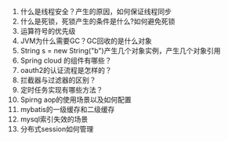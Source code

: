 1. 什么是线程安全？产生的原因，如何保证线程同步
2. 什么是死锁，死锁产生的条件是什么?如何避免死锁
3. 运算符号的优先级
4. JVM为什么需要GC？GC回收的是什么对象
5. String s = new String("b")产生几个对象实例，产生几个对象引用
6. Spring cloud 的组件有哪些？
7. oauth2的认证流程是怎样的？
8. 拦截器与过滤器的区别？
9. 定时任务实现有哪些方法？
10. Spirng aop的使用场景以及如何配置
11. mybatis的一级缓存和二级缓存
12. mysql索引失效的场景
13. 分布式session如何管理

